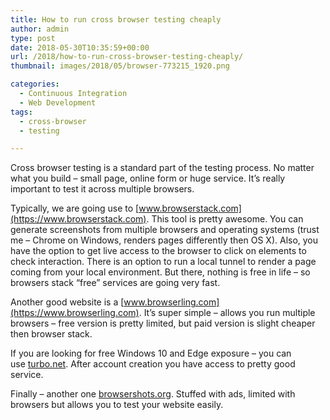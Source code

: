 ```yaml
---
title: How to run cross browser testing cheaply
author: admin
type: post
date: 2018-05-30T10:35:59+00:00
url: /2018/how-to-run-cross-browser-testing-cheaply/
thumbnail: images/2018/05/browser-773215_1920.png

categories:
  - Continuous Integration
  - Web Development
tags:
  - cross-browser
  - testing

---
```

Cross browser testing is a standard part of the testing process. No matter what you build &#8211; small page, online form or huge service. It&#8217;s really important to test it across multiple browsers.

<!--more-->

Typically, we are going use to [www.browserstack.com](https://www.browserstack.com). This tool is pretty awesome. You can generate screenshots from multiple browsers and operating systems (trust me – Chrome on Windows, renders pages differently then OS X). Also, you have the option to get live access to the browser to click on elements to check interaction. There is an option to run a local tunnel to render a page coming from your local environment. But there, nothing is free in life – so browsers stack “free” services are going very fast.

Another good website is a [www.browserling.com](https://www.browserling.com). It’s super simple – allows you run multiple browsers – free version is pretty limited, but paid version is slight cheaper then browser stack. 

If you are looking for free Windows 10 and Edge exposure – you can use [turbo.net](https://turbo.net/). After account creation you have access to pretty good service. 

Finally – another one [browsershots.org](http://browsershots.org). Stuffed with ads, limited with browsers but allows you to test your website easily.